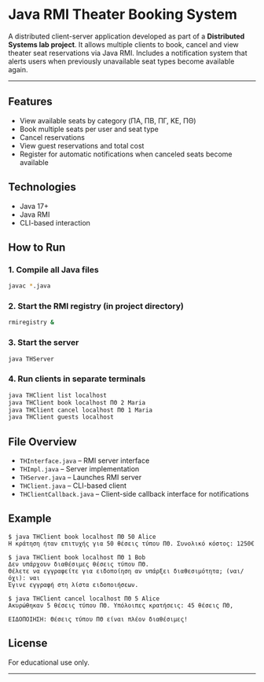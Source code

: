 # Java RMI Theater Booking System

A distributed client-server application developed as part of a **Distributed Systems lab project**. It allows multiple clients to book, cancel and view theater seat reservations via Java RMI. Includes a notification system that alerts users when previously unavailable seat types become available again.

---

## Features
- View available seats by category (ΠΑ, ΠΒ, ΠΓ, ΚΕ, ΠΘ)
- Book multiple seats per user and seat type
- Cancel reservations
- View guest reservations and total cost
- Register for automatic notifications when canceled seats become available

## Technologies
- Java 17+
- Java RMI
- CLI-based interaction

## How to Run

### 1. Compile all Java files
```bash
javac *.java
```

### 2. Start the RMI registry (in project directory)
```bash
rmiregistry &
```

### 3. Start the server
```bash
java THServer
```

### 4. Run clients in separate terminals
```bash
java THClient list localhost
java THClient book localhost ΠΘ 2 Maria
java THClient cancel localhost ΠΘ 1 Maria
java THClient guests localhost
```

## File Overview
- `THInterface.java` – RMI server interface
- `THImpl.java` – Server implementation
- `THServer.java` – Launches RMI server
- `THClient.java` – CLI-based client
- `THClientCallback.java` – Client-side callback interface for notifications

## Example
```
$ java THClient book localhost ΠΘ 50 Alice
Η κράτηση ήταν επιτυχής για 50 θέσεις τύπου ΠΘ. Συνολικό κόστος: 1250€

$ java THClient book localhost ΠΘ 1 Bob
Δεν υπάρχουν διαθέσιμες θέσεις τύπου ΠΘ.
Θέλετε να εγγραφείτε για ειδοποίηση αν υπάρξει διαθεσιμότητα; (ναι/όχι): ναι
Έγινε εγγραφή στη λίστα ειδοποιήσεων.

$ java THClient cancel localhost ΠΘ 5 Alice
Ακυρώθηκαν 5 θέσεις τύπου ΠΘ. Υπόλοιπες κρατήσεις: 45 θέσεις ΠΘ,

ΕΙΔΟΠΟΙΗΣΗ: Θέσεις τύπου ΠΘ είναι πλέον διαθέσιμες!
```

## License
For educational use only.

---
